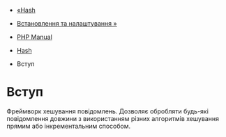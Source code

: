 - [«Hash](book.hash.md)
- [Встановлення та налаштування »](hash.setup.md)

- [PHP Manual](index.md)
- [Hash](book.hash.md)
-   Вступ

# Вступ

Фреймворк хешування повідомлень. Дозволяє обробляти будь-які повідомлення
довжини з використанням різних алгоритмів хешування прямим або
інкрементальним способом.
